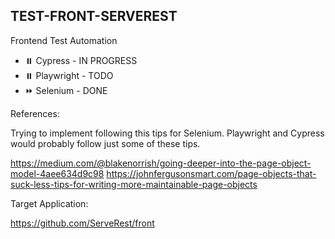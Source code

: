## TEST-FRONT-SERVEREST


Frontend Test Automation

- :pause_button:  Cypress - IN PROGRESS
- :pause_button: Playwright - TODO
- :fast_forward: Selenium - DONE

References:

Trying to implement following this tips for Selenium. Playwright and Cypress would probably follow just some of these tips.

https://medium.com/@blakenorrish/going-deeper-into-the-page-object-model-4aee634d9c98
https://johnfergusonsmart.com/page-objects-that-suck-less-tips-for-writing-more-maintainable-page-objects


Target Application:

https://github.com/ServeRest/front

